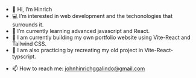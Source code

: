 - 👋 Hi, I’m Hinrich
- 💻 I’m interested in web development and the techonologies that surrounds it.
- 🌱 I’m currently learning advanced javascript and React. 
- 🧱 I am currently building my own portfolio website using Vite-React and Tailwind CSS. 
- 🥊 I am also practicing by recreating my old project in Vite-React-typscript.
<!-- - ⚒  I am currently building my own portfolio website using react. -->
<!--- 💞️ I’m looking to collaborate on any webdev stuff as long as I think I can contribute. --->
- 📫 How to reach me: johnhinrichggalindo@gmail.com

<!---
Amaterasu10/Amaterasu10 is a ✨ special ✨ repository because its `README.md` (this file) appears on your GitHub profile.
You can click the Preview link to take a look at your changes.
--->
